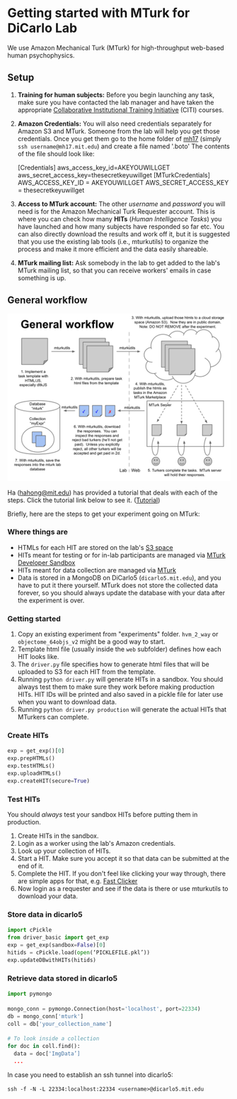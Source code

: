 # Getting started with MTurk for DiCarlo Lab

We use Amazon Mechanical Turk (MTurk) for high-throughput web-based human psychophysics.

## Setup

1. **Training for human subjects:** Before you begin launching any task, make sure you have contacted the lab manager and have taken the appropriate [Collaborative Institutional Training Initiative](http://couhes.mit.edu/training-research-involving-human-subjects) (CITI) courses. 

2. **Amazon Credentials:** You will also need credentials separately for Amazon S3 and MTurk. Someone from the lab will help you get those credentials. Once you get them go to the home folder of [mh17](http://mindhive.mit.edu/intro) (simply `ssh username@mh17.mit.edu`) and create a file named '.boto' The contents of the file should look like:

    [Credentials]
    aws_access_key_id=AKEYOUWILLGET
    aws_secret_access_key=thesecretkeyuwillget
    [MTurkCredentials]
    AWS_ACCESS_KEY_ID = AKEYOUWILLGET
    AWS_SECRET_ACCESS_KEY = thesecretkeyuwillget

3. **Access to MTurk account:** The other _username_ and _password_ you will need is for the Amazon Mechanical Turk Requester account. This is where you can check how many **HITs** (_Human Intelligence Tasks_) you have launched and how many subjects have responded so far etc. You can also directly download the results and work off it, but it is suggested that you use the existing lab tools (i.e., mturkutils) to organize the process and make it more efficient and the data easily shareable.

4. **MTurk mailing list:** Ask somebody in the lab to get added to the lab's MTurk mailing list, so that you can receive workers' emails in case something is up.

## General workflow

![General Workflow](general_workflow.png)

Ha (hahong@mit.edu) has provided a tutorial that deals with each of the steps. Click the tutorial link below to see it. ([Tutorial](https://github.com/dicarlolab/mturkutils/blob/master/tutorials/Hands-on%20tutorial.pdf))

Briefly, here are the steps to get your experiment going on MTurk:

### Where things are

- HTMLs for each HIT are stored on the lab's [S3 space](https://aws.amazon.com/)
- HITs meant for testing or for in-lab participants are managed via [MTurk Developer Sandbox](https://workersandbox.mturk.com)
- HITs meant for data collection are managed via [MTurk](https://www.mturk.com)
- Data is stored in a MongoDB on DiCarlo5 (`dicarlo5.mit.edu`), and you have to put it there yourself. MTurk does not store the collected data forever, so you should always update the database with your data after the experiment is over.

### Getting started

1. Copy an existing experiment from "experiments" folder. `hvm_2_way` or `objectome_64objs_v2` might be a good way to start.
2. Template html file (usually inside the `web` subfolder) defines how each HIT looks like.
3. The `driver.py` file specifies how to generate html files that will be uploaded to S3 for each HIT from the template.
4. Running `python driver.py` will generate HITs in a sandbox. You should always test them to make sure they work before making production HITs. HIT IDs will be printed and also saved in a pickle file for later use when you want to download data.
5. Running `python driver.py production` will generate the actual HITs that MTurkers can complete.

### Create HITs

```python
exp = get_exp()[0]
exp.prepHTMLs()
exp.testHTMLs()
exp.uploadHTMLs()
exp.createHIT(secure=True)
```

### Test HITs

You should *always* test your sandbox HITs before putting them in production.

1. Create HITs in the sandbox.
2. Login as a worker using the lab's Amazon credentials.
3. Look up your collection of HITs.
4. Start a HIT. Make sure you accept it so that data can be submitted at the end of it.
5. Complete the HIT. If you don't feel like clicking your way through, there are simple apps for that, e.g. [Fast Clicker](http://www.murgaa.com/fast-clicker/)
6. Now login as a requester and see if the data is there or use mturkutils to download your data.

### Store data in dicarlo5

```python
import cPickle
from driver_basic import get_exp 
exp = get_exp(sandbox=False)[0]
hitids = cPickle.load(open(‘PICKLEFILE.pkl’))
exp.updateDBwithHITs(hitids)
```

### Retrieve data stored in dicarlo5

```python
import pymongo

mongo_conn = pymongo.Connection(host='localhost', port=22334)
db = mongo_conn['mturk']
coll = db['your_collection_name']

# To look inside a collection
for doc in coll.find():
  data = doc['ImgData’]
  ...
```
In case you need to establish an ssh tunnel into dicarlo5:

`ssh -f -N -L 22334:localhost:22334 <username>@dicarlo5.mit.edu`
